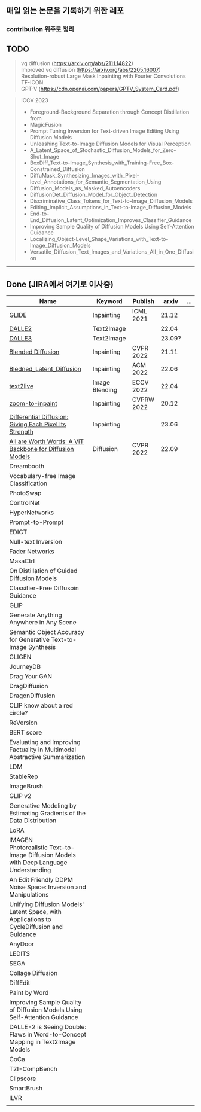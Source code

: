 ## 매일 읽는 논문을 기록하기 위한 레포
### contribution 위주로 정리

## TODO
> vq diffusion (https://arxiv.org/abs/2111.14822) </br>
> Improved vq diffusion (https://arxiv.org/abs/2205.16007) </br>
> Resolution-robust Large Mask Inpainting with Fourier Convolutions </br>
> TF-ICON </br>
> GPT-V (https://cdn.openai.com/papers/GPTV_System_Card.pdf)  </br>

> ICCV 2023 </br>
> * Foreground-Background Separation through Concept Distillation from </br>
> * MagicFusion
> * Prompt Tuning Inversion for Text-driven Image Editing Using Diffusion Models 
> * Unleashing Text-to-Image Diffusion Models for Visual Perception
> * A_Latent_Space_of_Stochastic_Diffusion_Models_for_Zero-Shot_Image
> * BoxDiff_Text-to-Image_Synthesis_with_Training-Free_Box-Constrained_Diffusion
> * DiffuMask_Synthesizing_Images_with_Pixel-level_Annotations_for_Semantic_Segmentation_Using
> * Diffusion_Models_as_Masked_Autoencoders
> * DiffusionDet_Diffusion_Model_for_Object_Detection
> * Discriminative_Class_Tokens_for_Text-to-Image_Diffusion_Models
> * Editing_Implicit_Assumptions_in_Text-to-Image_Diffusion_Models
> * End-to-End_Diffusion_Latent_Optimization_Improves_Classifier_Guidance
> * Improving Sample Quality of Diffusion Models Using Self-Attention Guidance
> * Localizing_Object-Level_Shape_Variations_with_Text-to-Image_Diffusion_Models
> * Versatile_Diffusion_Text_Images_and_Variations_All_in_One_Diffusion

------
## Done (JIRA에서 여기로 이사중)
| Name                                                                                                                    | Keyword        | Publish    | arxiv  | ... |
|-------------------------------------------------------------------------------------------------------------------------|----------------|------------|--------|----|
| [GLIDE](./Generative/GLIDE/GLIED.md)                                                                                    | Inpainting     | ICML 2021  | 21.12  |    |
| [DALLE2](./Generative/DALLE2/DALLE2.md)                                                                                 | Text2Image     |            | 22.04  |    |
| [DALLE3](./Generative/DALLE3/DALLE3.md)                                                                                 | Text2Image     |            | 23.09? |    |
| [Blended Diffusion](./Generative/Blended_Diffusion/Blended_Diffusion.md)                                                | Inpainting     | CVPR 2022  | 21.11  |    |
| [Bledned_Latent_Diffusion](./Generative/Bledned_Latent_Diffusion/Bledned_Latent_Diffusion.md)                           | Inpainting     | ACM 2022   | 22.06  |    |
| [text2live](./Generative/text2live/text2live.md)                                                                        | Image Blending | ECCV 2022  | 22.04  |    |
| [zoom-to-inpaint](./Generative/zoom-to-inpaint/zoom-to-inpatint.md)                                                     | Inpainting     | CVPRW 2022 | 20.12  |    |
| [Differential Diffusion: Giving Each Pixel Its Strength](./Generative/Differential_Diffusion/Differential_ddifusion.md) | Inpainting     |            | 23.06  |    |
| [All are Worth Words: A ViT Backbone for Diffusion Models](./Generative/All_are_Worth_Words/All_are_Worth_Words.md)     | Diffusion      | CVPR 2022  | 22.09  |    |
| Dreambooth                                                                                                              |                |            |        |    |
| Vocabulary-free Image Classification                                                                                    |                |            |        |    |   
| PhotoSwap                                                                                                               |                |            |        |    |
| ControlNet                                                                                                              |                |            |        |    |
| HyperNetworks                                                                                                           |                |            |        |    |
| Prompt-to-Prompt                                                                                                        |                |            |        |    |
| EDICT                                                                                                                   |                |            |        |    |
| Null-text Inversion                                                                                                     |                |            |        |    |
| Fader Networks                                                                                                          |                |            |        |    |
| MasaCtrl                                                                                                                |                |            |        |    |
| On Distillation of Guided Diffusion Models                                                                              |                |            |        |    |
| Classifier-Free Diffusoin Guidance                                                                                      |                |            |        |    |
| GLIP                                                                                                                    |                |            |        |    |
| Generate Anything Anywhere in Any Scene                                                                                 |                |            |        |    |
| Semantic Object Accuracy for Generative Text-to-Image Synthesis                                                         |                |            |        |    |
| GLIGEN                                                                                                                  |                |            |        |    |
| JourneyDB                                                                                                               |                |            |        |    |
| Drag Your GAN                                                                                                           |                |            |        |    |
| DragDiffusion                                                                                                           |                |            |        |    |
| DragonDiffusion                                                                                                         |                |            |        |    |
| CLIP know about a red circle?                                                                                           |                |            |        |    |
| ReVersion                                                                                                               |                |            |        |    |
| BERT score                                                                                                              |                |            |        |    |
| Evaluating and Improving Factuality in Multimodal Abstractive Summarization                                             |                |            |        |    |
| LDM                                                                                                                     |                |            |        |    |
| StableRep                                                                                                               |                |            |        |    |
| ImageBrush                                                                                                              |                |            |        |    |
| GLIP v2                                                                                                                 |                |            |        |    |
| Generative Modeling by Estimating Gradients of the Data Distribution                                                    |                |            |        |    |
| LoRA                                                                                                                    |                |            |        |    |
| IMAGEN</br>Photorealistic Text-to-Image Diffusion Models with Deep Language Understanding                               |                |            |        |    |
| An Edit Friendly DDPM Noise Space: Inversion and Manipulations                                                          |                |            |        |    |
| Unifying Diffusion Models' Latent Space, with Applications to CycleDiffusion and Guidance                               |                |            |        |    |
| AnyDoor                                                                                                                 |                |            |        |    |
| LEDITS                                                                                                                  |                |            |        |    |
| SEGA                                                                                                                    |                |            |        |    |
| Collage Diffusion                                                                                                       |                |            |        |    |
| DiffEdit                                                                                                                |                |            |        |    |
| Paint by Word                                                                                                           |                |            |        |    |
| Improving Sample Quality of Diffusion Models Using Self-Attention Guidance                                              |                |            |        |    |
| DALLE-2 is Seeing Double: Flaws in Word-to-Concept Mapping in Text2Image Models                                         |                |            |        |    |
| CoCa                                                                                                                    |                |            |        |    |
| T2I-CompBench                                                                                                           |                |            |        |    |
| Clipscore                                                                                                               |                |            |        |    |
| SmartBrush                                                                                                              |                |            |        |    |
| ILVR                                                                                                                    |                |            |        |    |
|                                                                                                                         |                |            |        |    |
